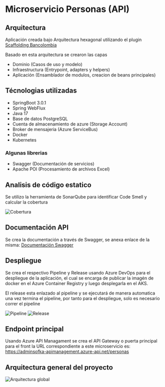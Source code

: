 # Microservicio Personas (API)

## Arquitectura

Aplicación creada bajo Arquitectura hexagonal utilizando el plugin [Scaffolding Bancolombia](https://github.com/bancolombia/scaffold-clean-architecture)

Basado en esta arquitectura se crearon las capas

* Dominio (Casos de uso y modelo)
* Infraestructura (Entrypoint, adapters y helpers)
* Aplicación (Ensamblador de modulos, creacion de beans principales)

## Técnologias utilizadas

* SpringBoot 3.0.1
* Spring WebFlux
* Java 17
* Base de datos PostgreSQL
* Cuenta de almacenamiento de azure (Storage Account)
* Broker de mensajeria (Azure ServiceBus)
* Docker
* Kubernetes

### Algunas librerias
* Swagger (Documentación de servicios)
* Apache POI (Procesamiento de archivos Excel)

## Analisis de código estatico

Se utilizo la herramienta de SonarQube para identificar Code Smell
y calcular la cobertura

![Cobertura](https://res.cloudinary.com/dn4mmllzs/image/upload/c_pad,b_auto:predominant,fl_preserve_transparency/v1675629439/sofka/Cobertura_personas-ms_lyitmb.jpg)

## Documentación API

Se crea la documentación a través de Swagger, se anexa enlace de la misma: 
[Documentación Swagger](http://52.226.240.196/swagger-doc/swagger-ui.html)

## Despliegue

Se crea el respectivo Pipeline y Release usando Azure DevOps para el despliegue 
de la aplicación, el cual se encarga de publicar la imagén de docker en el
Azure Container Registry y luego desplegarla en el AKS. 

El release esta enlazado al pipeline y se ejecutará de manera automatica una 
vez termina el pipeline, por tanto para el despliegue, solo es necesario correr 
el pipeline

![Pipeline](https://res.cloudinary.com/dn4mmllzs/image/upload/c_pad,b_auto:predominant,fl_preserve_transparency/v1675629690/sofka/Pipeline_personas-ms_phzier.jpg)
![Release](https://res.cloudinary.com/dn4mmllzs/image/upload/c_pad,b_auto:predominant,fl_preserve_transparency/v1675629690/sofka/Release_personas-ms_bhrkgi.jpg)

## Endpoint principal

Usando Azure API Managament se crea el API Gateway o puerta principal para el front
la URL correspondiente a este microservicio es: 
https://adminsofka-apimanagement.azure-api.net/personas

## Arquitectura general del proyecto 

![Arquitectura global](https://res.cloudinary.com/dn4mmllzs/image/upload/c_pad,b_auto:predominant,fl_preserve_transparency/v1675629439/sofka/Arquitectura_aplicaci%C3%B3n_ADMIN_SOFKA-Arquitectura.drawio_axsobv.jpg)